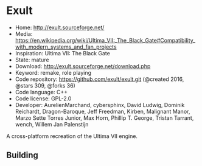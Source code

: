 # Exult

- Home: http://exult.sourceforge.net/
- Media: https://en.wikipedia.org/wiki/Ultima_VII:_The_Black_Gate#Compatibility_with_modern_systems_and_fan_projects
- Inspiration: Ultima VII: The Black Gate
- State: mature
- Download: http://exult.sourceforge.net/download.php
- Keyword: remake, role playing
- Code repository: https://github.com/exult/exult.git (@created 2016, @stars 309, @forks 36)
- Code language: C++
- Code license: GPL-2.0
- Developer: AurelienMarchand, cybersphinx, David Ludwig, Dominik Reichardt, Dragon-Baroque, Jeff Freedman, Kirben, Malignant Manor, Marzo Sette Torres Junior, Max Horn, Phillip T. George, Tristan Tarrant, wench, Willem Jan Palenstijn

A cross-platform recreation of the Ultima VII engine.

## Building
